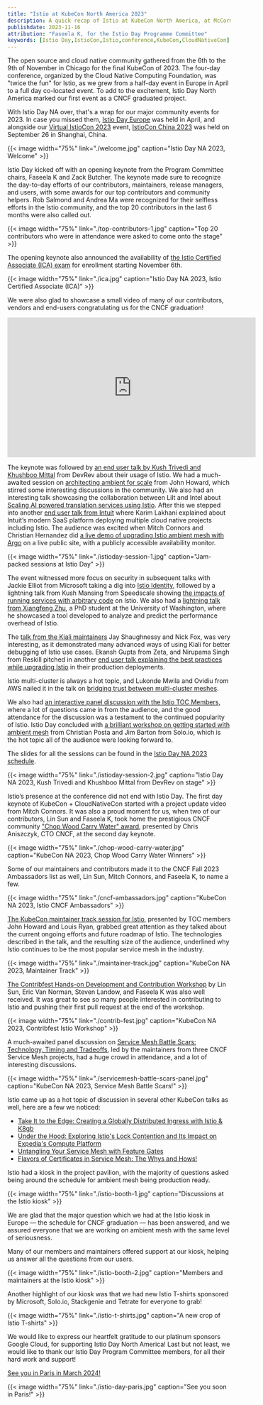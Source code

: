 ```yaml
---
title: "Istio at KubeCon North America 2023"
description: A quick recap of Istio at KubeCon North America, at McCormick Place in Chicago.
publishdate: 2023-11-16
attribution: "Faseela K, for the Istio Day Programme Committee"
keywords: [Istio Day,IstioCon,Istio,conference,KubeCon,CloudNativeCon]
---
```


The open source and cloud native community gathered from the 6th to the 9th of November in Chicago for the final KubeCon of 2023. The four-day conference, organized by the Cloud Native Computing Foundation, was "twice the fun" for Istio, as we grew from a half-day event in Europe in April to a full day co-located event. To add to the excitement, Istio Day North America marked our first event as a CNCF graduated project.

With Istio Day NA over, that's a wrap for our major community events for 2023. In case you missed them, [Istio Day Europe](/blog/2023/istio-at-kubecon-eu/) was held in April, and alongside our [Virtual IstioCon 2023](https://events.istio.io/) event, [IstioCon China 2023](/blog/2023/istiocon-china/) was held on September 26 in Shanghai, China.

{{< image width="75%"
    link="./welcome.jpg"
    caption="Istio Day NA 2023, Welcome"
    >}}

Istio Day kicked off with an opening keynote from the Program Committee chairs, Faseela K and Zack Butcher. The keynote made sure to recognize the day-to-day efforts of our contributors, maintainers, release managers, and users, with some awards for our top contributors and community helpers. Rob Salmond and Andrea Ma were recognized for their selfless efforts in the Istio community, and the top 20 contributors in the last 6 months were also called out.

{{< image width="75%"
    link="./top-contributors-1.jpg"
    caption="Top 20 contributors who were in attendance were asked to come onto the stage"
    >}}

The opening keynote also announced the availability of [the Istio Certified Associate (ICA) exam](https://www.cncf.io/blog/2023/11/06/introducing-the-istio-certified-associate-ica-certification-for-microservices-management/) for enrollment starting November 6th.

{{< image width="75%"
    link="./ica.jpg"
    caption="Istio Day NA 2023, Istio Certified Associate (ICA)"
    >}}

We were also glad to showcase a small video of many of our contributors, vendors and end-users congratulating us for the CNCF graduation!

<div style="text-align: center;">
<iframe width="560" height="315" src="https://www.youtube.com/embed/c5baPkXZEMU" title="YouTube video player" frameborder="0" allow="accelerometer; autoplay; clipboard-write; encrypted-media; gyroscope; picture-in-picture" allowfullscreen></iframe>
</div>

The keynote was followed by [an end user talk by Kush Trivedi and Khushboo Mittal](https://www.youtube.com/watch?v=Uk0k8uhdyaA) from DevRev about their usage of Istio. We had a much-awaited session on [architecting ambient for scale](https://www.youtube.com/watch?v=S39yo6ZJ4iM) from John Howard, which stirred some interesting discussions in the community. We also had an interesting talk showcasing the collaboration between Lilt and Intel about [Scaling AI powered translation services using Istio](https://www.youtube.com/watch?v=jFJyLbHros0). After this we stepped into another [end user talk from Intuit](https://www.youtube.com/watch?v=Xe38vEygOqk) where Karim Lakhani explained about Intuit’s modern SaaS platform deploying multiple cloud native projects including Istio. The audience was excited when Mitch Connors and Christian Hernandez did [a live demo of upgrading Istio ambient mesh with Argo](https://www.youtube.com/watch?v=o71PJAqy4P8) on a live public site, with a publicly accessible availability monitor.

{{< image width="75%"
    link="./istioday-session-1.jpg"
    caption="Jam-packed sessions at Istio Day"
    >}}

The event witnessed more focus on security in subsequent talks with Jackie Elliot from Microsoft taking a dig into [Istio Identity](https://www.youtube.com/watch?v=QjmUDNXyckQ), followed by a lightning talk from Kush Mansing from Speedscale showing [the impacts of running services with arbitrary code](https://www.youtube.com/watch?v=G6Y9JLnej0o) on Istio. We also had a [lightning talk from Xiangfeng Zhu](https://www.youtube.com/watch?v=lHUXvtSWdtQ), a PhD student at the University of Washington, where he showcased a tool developed to analyze and predict the performance overhead of Istio.

The [talk from the Kiali maintainers](https://www.youtube.com/watch?v=MX-Sym2EkGI) Jay Shaughnessy and Nick Fox, was very interesting, as it demonstrated many advanced ways of using Kiali for better debugging of Istio use cases. Ekansh Gupta from Zeta, and Nirupama Singh from Reskill pitched in another [end user talk explaining the best practices while upgrading Istio](https://www.youtube.com/watch?v=dl0sESwwm9c) in their production deployments.

Istio multi-cluster is always a hot topic, and Lukonde Mwila and Ovidiu from AWS nailed it in the talk on [bridging trust between multi-cluster meshes](https://www.youtube.com/watch?v=FIVmVIJlLVw).

We also had [an interactive panel discussion with the Istio TOC Members](https://www.youtube.com/watch?v=PEUiL2BPXds), where a lot of questions came in from the audience, and the good attendance for the discussion was a testament to the continued popularity of Istio. Istio Day concluded with [a brilliant workshop on getting started with ambient mesh](https://www.youtube.com/watch?v=SyjBSM-3dOY) from Christian Posta and Jim Barton from Solo.io, which is the hot topic all of the audience were looking forward to.

The slides for all the sessions can be found in the [Istio Day NA 2023 schedule](https://events.linuxfoundation.org/kubecon-cloudnativecon-north-america/co-located-events/istio-day/#thank-you-for-attending).

{{< image width="75%"
    link="./istioday-session-2.jpg"
    caption="Istio Day NA 2023, Kush Trivedi and Khushboo Mittal from DevRev on stage"
    >}}

Istio’s presence at the conference did not end with Istio Day. The first day keynote of KubeCon + CloudNativeCon started with a project update video from Mitch Connors. It was also a proud moment for us, when two of our contributors, Lin Sun and Faseela K, took home the prestigious CNCF community ["Chop Wood Carry Water" award](https://www.cncf.io/announcements/2023/11/08/cloud-native-computing-foundation-announces-2023-community-awards-winners/), presented by Chris Aniszczyk, CTO CNCF, at the second day keynote.

{{< image width="75%"
    link="./chop-wood-carry-water.jpg"
    caption="KubeCon NA 2023, Chop Wood Carry Water Winners"
    >}}

Some of our maintainers and contributors made it to the CNCF Fall 2023 Ambassadors list as well, Lin Sun, Mitch Connors, and Faseela K, to name a few.

{{< image width="75%"
    link="./cncf-ambassadors.jpg"
    caption="KubeCon NA 2023, Istio CNCF Ambassadors"
    >}}

[The KubeCon maintainer track session for Istio](https://sched.co/1R2tA), presented by TOC members John Howard and Louis Ryan,  grabbed great attention as they talked about the current ongoing efforts and future roadmap of Istio. The technologies described in the talk, and the resulting size of the audience, underlined why Istio continues to be the most popular service mesh in the industry.

{{< image width="75%"
    link="./maintainer-track.jpg"
    caption="KubeCon NA 2023, Maintainer Track"
    >}}

[The Contribfest Hands-on Development and Contribution Workshop](https://sched.co/1R2q7/) by Lin Sun, Eric Van Norman, Steven Landow, and Faseela K was also well received. It was great to see so many people interested in contributing to Istio and pushing their first pull request at the end of the workshop.

{{< image width="75%"
    link="./contrib-fest.jpg"
    caption="KubeCon NA 2023, Contribfest Istio Workshop"
    >}}

A much-awaited panel discussion on [Service Mesh Battle Scars: Technology, Timing and Tradeoffs](https://sched.co/1R2ts), led by the maintainers from three CNCF Service Mesh projects, had a huge crowd in attendance, and a lot of interesting discussions.

{{< image width="75%"
    link="./servicemesh-battle-scars-panel.jpg"
    caption="KubeCon NA 2023, Service Mesh Battle Scars!"
    >}}

Istio came up as a hot topic of discussion in several other KubeCon talks as well, here are a few we noticed:
* [Take It to the Edge: Creating a Globally Distributed Ingress with Istio & K8gb](https://sched.co/1R2o5/)
* [Under the Hood: Exploring Istio's Lock Contention and Its Impact on Expedia's Compute Platform](https://sched.co/1R2uV)
* [Untangling Your Service Mesh with Feature Gates](https://sched.co/1R2v6)
* [Flavors of Certificates in Service Mesh: The Whys and Hows!](https://sched.co/1R2wC)

Istio had a kiosk in the project pavilion, with the majority of questions asked being around the schedule for ambient mesh being production ready.

{{< image width="75%"
    link="./istio-booth-1.jpg"
    caption="Discussions at the Istio kiosk"
    >}}

We are glad that the major question which we had at the Istio kiosk in Europe — the schedule for CNCF graduation — has been answered, and we assured everyone that we are working on ambient mesh with the same level of seriousness.

Many of our members and maintainers offered support at our kiosk, helping us answer all the questions from our users.

{{< image width="75%"
    link="./istio-booth-2.jpg"
    caption="Members and maintainers at the Istio kiosk"
    >}}

Another highlight of our kiosk was that we had new Istio T-shirts sponsored by Microsoft, Solo.io, Stackgenie and Tetrate for everyone to grab!

{{< image width="75%"
    link="./istio-t-shirts.jpg"
    caption="A new crop of Istio T-shirts"
    >}}

We would like to express our heartfelt gratitude to our platinum sponsors Google Cloud, for supporting Istio Day North America! Last but not least, we would like to thank our Istio Day Program Committee members, for all their hard work and support!

[See you in Paris in March 2024!](https://events.linuxfoundation.org/kubecon-cloudnativecon-europe/co-located-events/istio-day/)

{{< image width="75%"
    link="./istio-day-paris.jpg"
    caption="See you soon in Paris!"
    >}}
